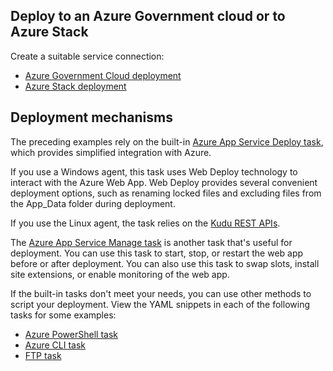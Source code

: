 ## Deploy to an Azure Government cloud or to Azure Stack

Create a suitable service connection:

* [Azure Government Cloud deployment](../../../library/government-cloud.md)
* [Azure Stack deployment](../../../library/connect-to-azure.md#connect-stack)

## Deployment mechanisms

The preceding examples rely on the built-in [Azure App Service Deploy task](https://github.com/Microsoft/vsts-tasks/tree/master/Tasks/AzureRmWebAppDeployment),
which provides simplified integration with Azure.

If you use a Windows agent, this task uses Web Deploy technology to interact with the Azure Web App.
Web Deploy provides several convenient deployment options, such as renaming locked files and excluding files from the App_Data folder during deployment.

If you use the Linux agent, the task relies on the [Kudu REST APIs](https://github.com/projectkudu/kudu/wiki/REST-API).

The [Azure App Service Manage task](../../../tasks/deploy/azure-app-service-manage.md) is another task that's useful for deployment.
You can use this task to start, stop, or restart the web app before or after deployment.
You can also use this task to swap slots, install site extensions, or enable monitoring of the web app.

If the built-in tasks don't meet your needs, you can use other methods to script your deployment.
View the YAML snippets in each of the following tasks for some examples:

* [Azure PowerShell task](../../../tasks/deploy/azure-powershell.md)
* [Azure CLI task](../../../tasks/deploy/azure-cli.md)
* [FTP task](../../../tasks/utility/ftp-upload.md)
